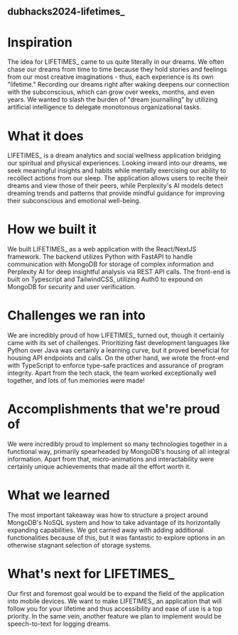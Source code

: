 ## dubhacks2024-lifetimes_

# Inspiration
The idea for LIFETIMES_ came to us quite literally in our dreams. We often chase our dreams from time to time because they hold stories and feelings from our most creative imaginations - thus, each experience is its own "lifetime." Recording our dreams right after waking deepens our connection with the subconscious, which can grow over weeks, months, and even years. We wanted to slash the burden of "dream journalling" by utilizing artificial intelligence to delegate monotonous organizational tasks.

# What it does
LIFETIMES_ is a dream analytics and social wellness application bridging our spiritual and physical experiences. Looking inward into our dreams, we seek meaningful insights and habits while mentally exercising our ability to recollect actions from our sleep. The application allows users to recite their dreams and view those of their peers, while Perplexity's AI models detect dreaming trends and patterns that provide mindful guidance for improving their subconscious and emotional well-being.

# How we built it
We built LIFETIMES_ as a web application with the React/NextJS framework. The backend utilizes Python with FastAPI to handle communication with MongoDB for storage of complex information and Perplexity AI for deep insightful analysis via REST API calls. The front-end is built on Typescript and TailwindCSS, utilizing Auth0 to expound on MongoDB for security and user verification.

# Challenges we ran into
We are incredibly proud of how LIFETIMES_ turned out, though it certainly came with its set of challenges. Prioritizing fast development languages like Python over Java was certainly a learning curve, but it proved beneficial for housing API endpoints and calls. On the other hand, we wrote the front-end with TypeScript to enforce type-safe practices and assurance of program integrity. Apart from the tech stack, the team worked exceptionally well together, and lots of fun memories were made!

# Accomplishments that we're proud of
We were incredibly proud to implement so many technologies together in a functional way, primarily spearheaded by MongoDB's housing of all integral information. Apart from that, micro-animations and interactability were certainly unique achievements that made all the effort worth it.

# What we learned
The most important takeaway was how to structure a project around MongoDB's NoSQL system and how to take advantage of its horizontally expanding capabilities. We got carried away with adding additional functionalities because of this, but it was fantastic to explore options in an otherwise stagnant selection of storage systems.

# What's next for LIFETIMES_
Our first and foremost goal would be to expand the field of the application into mobile devices. We want to make LIFETIMES_ an application that will follow you for your lifetime and thus accessibility and ease of use is a top priority. In the same vein, another feature we plan to implement would be speech-to-text for logging dreams. 
